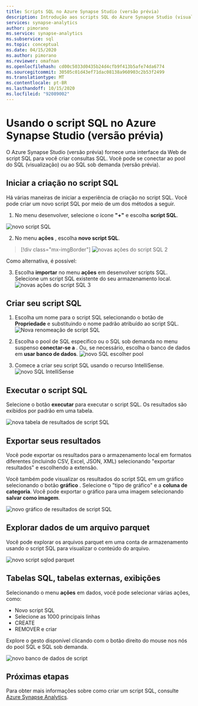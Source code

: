 ```yaml
---
title: Scripts SQL no Azure Synapse Studio (versão prévia)
description: Introdução aos scripts SQL do Azure Synapse Studio (visualização)
services: synapse-analytics
author: pimorano
ms.service: synapse-analytics
ms.subservice: sql
ms.topic: conceptual
ms.date: 04/15/2020
ms.author: pimorano
ms.reviewer: omafnan
ms.openlocfilehash: cd00c5033d0435b24d4cfb9f413b5afe74da6774
ms.sourcegitcommit: 30505c01d43ef71dac08138a960903c2b53f2499
ms.translationtype: MT
ms.contentlocale: pt-BR
ms.lasthandoff: 10/15/2020
ms.locfileid: "92089002"
---
```

# <a name="using-sql-script-in-azure-synapse-studio-preview"></a>Usando o script SQL no Azure Synapse Studio (versão prévia)

O Azure Synapse Studio (versão prévia) fornece uma interface da Web de script SQL para você criar consultas SQL. Você pode se conectar ao pool do SQL (visualização) ou ao SQL sob demanda (versão prévia). 

## <a name="begin-authoring-in-sql-script"></a>Iniciar a criação no script SQL 

Há várias maneiras de iniciar a experiência de criação no script SQL. Você pode criar um novo script SQL por meio de um dos métodos a seguir.

1. No menu desenvolver, selecione o ícone **"+"** e escolha **script SQL**.

![novo script SQL](media/author-sql-script/newsqlscript.png)

2. No menu **ações** , escolha **novo script SQL**.
> [!div class="mx-imgBorder"]
> ![novas ações do script SQL 2](media/author-sql-script/newsqlscript2actions.png)

Como alternativa, é possível: 

3. Escolha **importar** no menu **ações** em desenvolver scripts SQL. Selecione um script SQL existente do seu armazenamento local.
![novas ações do script SQL 3](media/author-sql-script/newsqlscript3actions.png)

## <a name="create-your-sql-script"></a>Criar seu script SQL

1. Escolha um nome para o script SQL selecionando o botão de **Propriedade** e substituindo o nome padrão atribuído ao script SQL. 
![Nova renomeação de script SQL](media/author-sql-script/newsqlscriptrename.png)

2. Escolha o pool de SQL específico ou o SQL sob demanda no menu suspenso **conectar-se a** . Ou, se necessário, escolha o banco de dados em **usar banco de dados**. 
![novo SQL escolher pool](media/author-sql-script/newsqlchoosepool.png)

3. Comece a criar seu script SQL usando o recurso IntelliSense.
![novo SQL IntelliSense](media/author-sql-script/newsqlintellisense.png)

## <a name="run-your-sql-script"></a>Executar o script SQL

Selecione o botão **executar** para executar o script SQL. Os resultados são exibidos por padrão em uma tabela.

![nova tabela de resultados de script SQL](media/author-sql-script/newsqlscriptresultstable.png)

## <a name="export-your-results"></a>Exportar seus resultados

Você pode exportar os resultados para o armazenamento local em formatos diferentes (incluindo CSV, Excel, JSON, XML) selecionando "exportar resultados" e escolhendo a extensão.

Você também pode visualizar os resultados do script SQL em um gráfico selecionando o botão **gráfico** . Selecione o "tipo de gráfico" e a **coluna de categoria**. Você pode exportar o gráfico para uma imagem selecionando **salvar como imagem**. 

![novo gráfico de resultados de script SQL](media/author-sql-script/newsqlscriptresultschart.png)

## <a name="explore-data-from-a-parquet-file"></a>Explorar dados de um arquivo parquet

Você pode explorar os arquivos parquet em uma conta de armazenamento usando o script SQL para visualizar o conteúdo do arquivo.

![novo script sqlod parquet](media/author-sql-script/newscriptsqlodparquet.png)

## <a name="sql-tables-external-tables-views"></a>Tabelas SQL, tabelas externas, exibições

Selecionando o menu **ações** em dados, você pode selecionar várias ações, como:

- Novo script SQL
- Selecione as 1000 principais linhas
- CREATE
- REMOVER e criar 
 
Explore o gesto disponível clicando com o botão direito do mouse nos nós do pool SQL e SQL sob demanda.
 
![novo banco de dados de script](media/author-sql-script/newscriptdatabase.png)

## <a name="next-steps"></a>Próximas etapas

Para obter mais informações sobre como criar um script SQL, consulte [Azure Synapse Analytics](https://docs.microsoft.com/azure/synapse-analytics).
